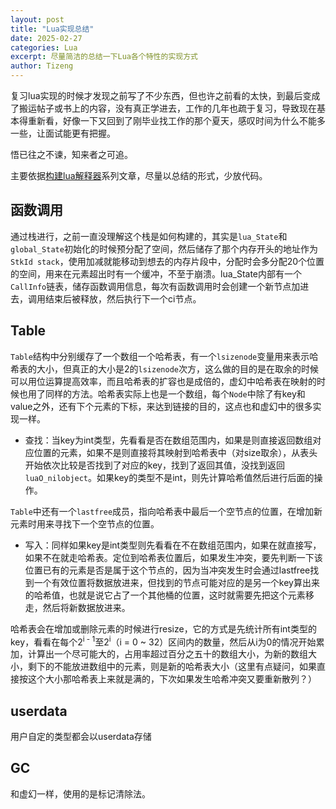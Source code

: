 ```yaml
---
layout: post
title: "Lua实现总结"
date: 2025-02-27
categories: Lua
excerpt: 尽量简洁的总结一下Lua各个特性的实现方式
author: Tizeng
---
```


复习lua实现的时候才发现之前写了不少东西，但也许之前看的太快，到最后变成了搬运帖子或书上的内容，没有真正学进去，工作的几年也疏于复习，导致现在基本得重新看，好像一下又回到了刚毕业找工作的那个夏天，感叹时间为什么不能多一些，让面试能更有把握。

悟已往之不谏，知来者之可追。

主要依据[构建lua解释器](https://zhuanlan.zhihu.com/p/49972755)系列文章，尽量以总结的形式，少放代码。

## 函数调用

通过栈进行，之前一直没理解这个栈是如何构建的，其实是`lua_State`和`global_State`初始化的时候预分配了空间，然后储存了那个内存开头的地址作为`StkId stack`，使用加减就能移动到想去的内存片段中，分配时会多分配20个位置的空间，用来在元素超出时有一个缓冲，不至于崩溃。lua_State内部有一个`CallInfo`链表，储存函数调用信息，每次有函数调用时会创建一个新节点加进去，调用结束后被释放，然后执行下一个ci节点。

## Table

`Table`结构中分别缓存了一个数组一个哈希表，有一个`lsizenode`变量用来表示哈希表的大小，但真正的大小是2的`lsizenode`次方，这么做的目的是在取余的时候可以用位运算提高效率，而且哈希表的扩容也是成倍的，虚幻中哈希表在映射的时候也用了同样的方法。哈希表实际上也是一个数组，每个`Node`中除了有key和value之外，还有下个元素的下标，来达到链接的目的，这点也和虚幻中的很多实现一样。

* 查找：当key为int类型，先看看是否在数组范围内，如果是则直接返回数组对应位置的元素，如果不是则直接将其映射到哈希表中（对size取余），从表头开始依次比较是否找到了对应的key，找到了返回其值，没找到返回`luaO_nilobject`。如果key的类型不是int，则先计算哈希值然后进行后面的操作。

`Table`中还有一个`lastfree`成员，指向哈希表中最后一个空节点的位置，在增加新元素时用来寻找下一个空节点的位置。

* 写入：同样如果key是int类型则先看看在不在数组范围内，如果在就直接写，如果不在就走哈希表。定位到哈希表位置后，如果发生冲突，要先判断一下该位置已有的元素是否是属于这个节点的，因为当冲突发生时会通过lastfree找到一个有效位置将数据放进来，但找到的节点可能对应的是另一个key算出来的哈希值，也就是说它占了一个其他桶的位置，这时就需要先把这个元素移走，然后将新数据放进来。

哈希表会在增加或删除元素的时候进行resize，它的方式是先统计所有int类型的key，看看在每个2<sup>i - 1</sup>至2<sup>i</sup>（i = 0 ~ 32）区间内的数量，然后从i为0的情况开始累加，计算出一个尽可能大的，占用率超过百分之五十的数组大小，为新的数组大小，剩下的不能放进数组中的元素，则是新的哈希表大小（这里有点疑问，如果直接按这个大小那哈希表上来就是满的，下次如果发生哈希冲突又要重新散列？）

## userdata

用户自定的类型都会以userdata存储

## GC

和虚幻一样，使用的是标记清除法。
